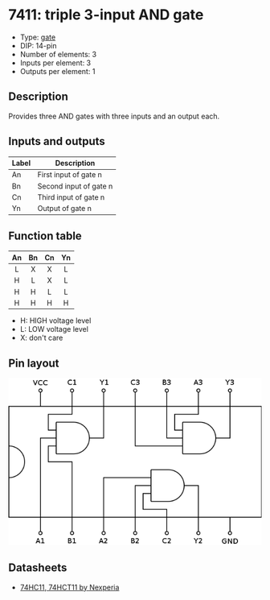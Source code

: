 # 7411: triple 3-input AND gate

- Type: [gate](gates.md)
- DIP: 14-pin
- Number of elements: 3
- Inputs per element: 3
- Outputs per element: 1

## Description

Provides three AND gates with three inputs and an output each.

## Inputs and outputs

| Label | Description            |
| ----- | ---------------------- |
| An    | First input of gate n  |
| Bn    | Second input of gate n |
| Cn    | Third input of gate n  |
| Yn    | Output of gate n       |

## Function table

| An  | Bn  | Cn  | Yn  |
|:---:|:---:|:---:|:---:|
| L   | X   | X   | L   |
| H   | L   | X   | L   |
| H   | H   | L   | L   |
| H   | H   | H   | H   |

- H: HIGH voltage level
- L: LOW voltage level
- X: don't care

## Pin layout

![](../dia/7411-dip.png)

## Datasheets

- [74HC11, 74HCT11 by Nexperia](https://assets.nexperia.com/documents/data-sheet/74HC_HCT11.pdf)
